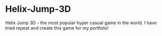 # Helix-Jump-3D
 Helix Jump 3D - the most popular hyper casual game in the world. I have tried repeat and create this game for my portfolio!
